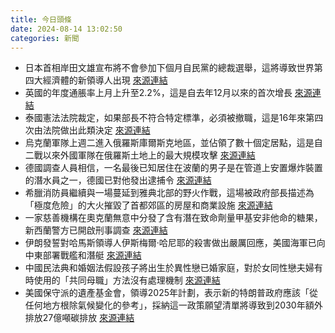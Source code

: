```yaml
---
title: 今日頭條
date: 2024-08-14 13:02:50
categories: 新聞            
---
```

- 日本首相岸田文雄宣布將不會參加下個月自民黨的總裁選舉，這將導致世界第四大經濟體的新領導人出現 [來源連結](https://www.theguardian.com/world/article/2024/aug/14/japan-pm-fumio-kishida-stepping-down-september)
- 英國的年度通脹率上月上升至2.2%，這是自去年12月以來的首次增長 [來源連結](https://www.theguardian.com/business/article/2024/aug/14/uk-inflation-rises-bank-of-england)
- 泰國憲法法院裁定，如果部長不符合特定標準，必須被撤職，這是16年來第四次由法院做出此類決定 [來源連結](https://www.japantimes.co.jp/news/2024/08/14/asia-pacific/thai-prime-minister-dismissed/)
- 烏克蘭軍隊上週二進入俄羅斯庫爾斯克地區，並佔領了數十個定居點，這是自二戰以來外國軍隊在俄羅斯土地上的最大規模攻擊 [來源連結](https://www.thehindu.com/news/international/ukraine-offers-to-stop-incursion-if-russia-agrees-to-just-peace/article68523228.ece)
- 德國調查人員相信，一名最後已知居住在波蘭的男子是在管道上安置爆炸裝置的潛水員之一，德國已對他發出逮捕令 [來源連結](https://www.theguardian.com/world/article/2024/aug/14/germany-has-issued-arrest-warrant-for-diver-over-nord-stream-explosions-says-report)
- 希臘消防員繼續與一場蔓延到雅典北部的野火作戰，這場被政府部長描述為「極度危險」的大火摧毀了首都郊區的房屋和商業設施 [來源連結](https://www.theguardian.com/artanddesign/gallery/2024/aug/14/greece-wildfires-athens-battles-extremely-dangerous-blaze-in-pictures)
- 一家慈善機構在奧克蘭無意中分發了含有潛在致命劑量甲基安非他命的糖果，新西蘭警方已開啟刑事調查 [來源連結](https://www.theguardian.com/world/article/2024/aug/14/auckland-city-mission-new-zealand-meth-lollies-rinda-pineapple)
- 伊朗發誓對哈馬斯領導人伊斯梅爾·哈尼耶的殺害做出嚴厲回應，美國海軍已向中東部署戰艦和潛艇 [來源連結](https://www.japantimes.co.jp/news/2024/08/14/world/politics/gaza-ceasefire-iran-israel-response/)
- 中國民法典和婚姻法假設孩子將出生於異性戀已婚家庭，對於女同性戀夫婦有時使用的「共同母職」方法沒有處理機制 [來源連結](https://www.theguardian.com/world/article/2024/aug/14/custody-ruling-in-same-sex-case-hailed-as-lgbt-milestone-in-china)
- 美國保守派的遺產基金會，領導2025年計劃，表示新的特朗普政府應該「從任何地方根除氣候變化的參考」，採納這一政策願望清單將導致到2030年額外排放27億噸碳排放 [來源連結](https://www.theguardian.com/environment/article/2024/aug/14/trump-project-2025-climate)



